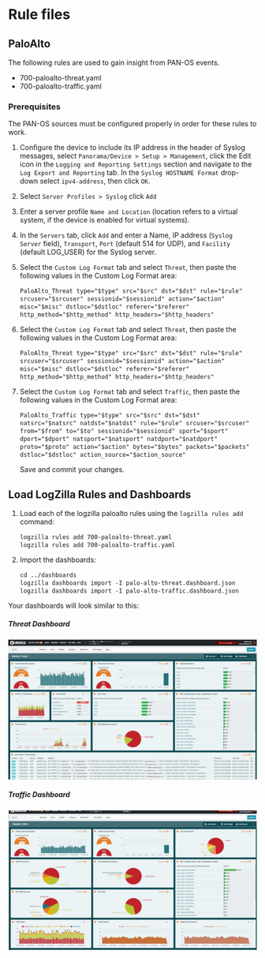 # Rule files

## PaloAlto
The following rules are used to gain insight from PAN-OS events.

* 700-paloalto-threat.yaml
* 700-paloalto-traffic.yaml

### Prerequisites
The PAN-OS sources must be configured properly in order for these rules to work.

1. Configure the device to include its IP address in the header of Syslog messages, select `Panorama/Device > Setup > Management`, click the Edit icon in the `Logging and Reporting Settings` section and navigate to the `Log Export and Reporting` tab. In the `Syslog HOSTNAME Format` drop-down select `ipv4-address`, then click `OK`.

2. Select `Server Profiles > Syslog` click `Add`

3. Enter a server profile `Name and Location` (location refers to a virtual system, if the device is enabled for virtual systems).

4. In the `Servers` tab, click `Add` and enter a Name, IP address (`Syslog Server` field), `Transport`, `Port` (default 514 for UDP), and `Facility` (default LOG_USER) for the Syslog server.

5. Select the `Custom Log Format` tab and select `Threat`, then paste the following values in the Custom Log Format area:

	```
	PaloAlto_Threat type="$type" src="$src" dst="$dst" rule="$rule" srcuser="$srcuser" sessionid="$sessionid" action="$action" misc="$misc" dstloc="$dstloc" referer="$referer" http_method="$http_method" http_headers="$http_headers"
	```

6. Select the `Custom Log Format` tab and select `Threat`, then paste the following values in the Custom Log Format area:

	```
	PaloAlto_Threat type="$type" src="$src" dst="$dst" rule="$rule" srcuser="$srcuser" sessionid="$sessionid" action="$action" misc="$misc" dstloc="$dstloc" referer="$referer" http_method="$http_method" http_headers="$http_headers"
	```

7. Select the `Custom Log Format` tab and select `Traffic`, then paste the following values in the Custom Log Format area:

	```
	PaloAlto_Traffic type="$type" src="$src" dst="$dst" natsrc="$natsrc" natdst="$natdst" rule="$rule" srcuser="$srcuser" from="$from" to="$to" sessionid="$sessionid" sport="$sport" dport="$dport" natsport="$natsport" natdport="$natdport" proto="$proto" action="$action" bytes="$bytes" packets="$packets" dstloc="$dstloc" action_source="$action_source"
	```

	Save and commit your changes.


## Load LogZilla Rules and Dashboards
1. Load each of the logzilla paloalto rules using the `logzilla rules add` command:

	```
	logzilla rules add 700-paloalto-threat.yaml
	logzilla rules add 700-paloalto-traffic.yaml
	```

2. Import the dashboards:

	```
	cd ../dashboards
	logzilla dashboards import -I palo-alto-threat.dashboard.json
	logzilla dashboards import -I palo-alto-traffic.dashboard.json
	```

Your dashboards will look similar to this:

##### Threat Dashboard

![PAN-OS Threats](images/pan-os-threat-dashboard.jpg)

##### Traffic Dashboard

![PAN-OS Traffic](images/pan-os-traffic-dashboard.jpg)
